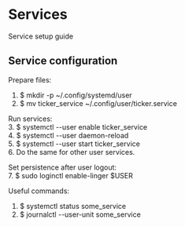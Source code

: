 # Services
Service setup guide

## Service configuration

Prepare files:
1. $ mkdir -p ~/.config/systemd/user
2. $ mv ticker_service ~/.config/user/ticker.service

Run services:<br/>
3. $ systemctl --user enable ticker_service<br/>
4. $ systemctl --user daemon-reload<br/>
5. $ systemctl --user start ticker_service<br/>
6. Do the same for other user services.<br/>

Set persistence after user logout:<br/>
7. $ sudo loginctl enable-linger $USER<br/>

Useful commands:<br/>
1. $ systemctl status some_service<br/>
2. $ journalctl --user-unit some_service<br/>

